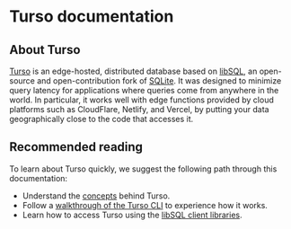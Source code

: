 # Turso documentation

## About Turso

[Turso] is an edge-hosted, distributed database based on [libSQL], an
open-source and open-contribution fork of [SQLite]. It was designed to minimize
query latency for applications where queries come from anywhere in the world. In
particular, it works well with edge functions provided by cloud platforms such
as CloudFlare, Netlify, and Vercel, by putting your data geographically close to
the code that accesses it.

## Recommended reading

To learn about Turso quickly, we suggest the following path through this
documentation:

- Understand the [concepts] behind Turso.
- Follow a [walkthrough of the Turso CLI] to experience how it works.
- Learn how to access Turso using the [libSQL client libraries].


[Turso]: https://turso.tech/
[libSQL]: https://libsql.org/
[SQLite]: https://sqlite.org/
[concepts]: /concepts
[walkthrough of the Turso CLI]: /tutorials/get-started-turso-cli
[libSQL client libraries]: /reference/client-access
